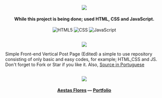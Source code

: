 <p align="center"><img src="https://habbofont.net/font/habbo_new_big/habbo+viewer.gif"></p>

<h4 align="center">While this project is being done; used HTML, CSS and JavaScript.</h4>
<p align="center">
  <img alt="HTML5" src="https://img.shields.io/badge/HTML5-E34F26?style=for-the-badge&logo=html5&logoColor=white"/>
  <img alt="CSS" src="https://img.shields.io/badge/CSS-239120?&style=for-the-badge&logo=css3&logoColor=white"/>
  <img alt="JavaScript" src="https://img.shields.io/badge/JavaScript-F7DF1E?style=for-the-badge&logo=javascript&logoColor=black"/>
</p>

##

<p align="center"><img src="https://habbofont.net/font/habbo_new_big/whats+this.gif"></p>

Simple Front-end Vertical Post Page (Edited) a simple to use repository consisting of only basic and easy codes, for example; HTML,CSS and JS. Don't forget to Fork or Star if you like it. Also, <a href="https://codepen.io/MarcoCuel/pen/VaOzxe">Source in Portuguese</a>

##

<p align="center"><img src="https://habbofont.net/font/habboclub_complete/links.gif"></p>

<h4 align="center"> <a href="https://github.com/AestasFlores">Aestas Flores</a> — <a href="https://alfreddo.ga">Portfolio</a></h4>
